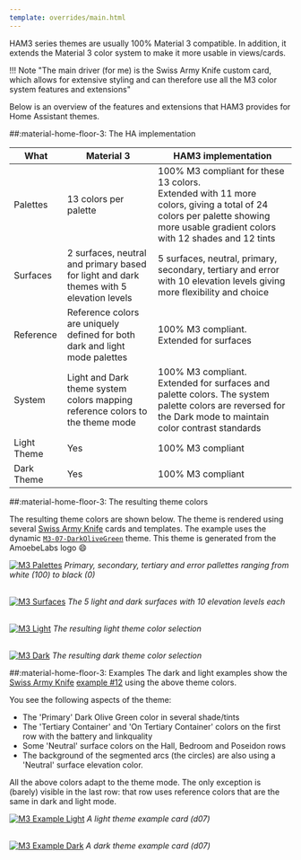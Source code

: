 ```yaml
---
template: overrides/main.html
---
```


<!-- GT/GML -->

HAM3 series themes are usually 100% Material 3 compatible. In addition, it extends the Material 3 color system to make it more usable in views/cards. 

!!! Note "The main driver (for me) is the Swiss Army Knife custom card, which allows for extensive styling and can therefore use all the M3 color system features and extensions"

Below is an overview of the features and extensions that HAM3 provides for Home Assistant themes.

##:material-home-floor-3: The HA implementation

| What | Material 3 | HAM3 implementation |
| ---- | ---------- |  ------------------- |
| Palettes | 13 colors per palette | 100% M3 compliant for these 13 colors. <br>Extended with 11 more colors, giving a total of 24 colors per palette showing more usable gradient colors with 12 shades and 12 tints |
| Surfaces | 2 surfaces, neutral and primary based for light and dark themes with 5 elevation levels | 5 surfaces, neutral, primary, secondary, tertiary and error with 10 elevation levels giving more flexibility and choice |
| Reference | Reference colors are uniquely defined for both dark and light mode palettes | 100% M3 compliant. <br>Extended for surfaces |
| System | Light and Dark theme system colors mapping reference colors to the theme mode | 100% M3 compliant. <br>Extended for surfaces and palette colors. The system palette colors are reversed for the Dark mode to maintain color contrast standards |
| Light Theme | Yes | 100% M3 compliant | 
| Dark Theme | Yes | 100% M3 compliant | 

##:material-home-floor-3: The resulting theme colors

The resulting theme colors are shown below. The theme is rendered using several [Swiss Army Knife][sak-docs-url] cards and templates. The example uses the dynamic [`M3-07-DarkOliveGreen`][example-d7-md] theme. This theme is generated from the AmoebeLabs logo :smile:

[![M3 Palettes]][M3 Palettes]
_Primary, secondary, tertiary and error pallettes ranging from white (100) to black (0)_


<br>[![M3 Surfaces]][M3 Surfaces]
_The 5 light and dark surfaces with 10 elevation levels each_


<br>[![M3 Light]][M3 Light]
_The resulting light theme color selection_

<br>[![M3 Dark]][M3 Dark]
_The resulting dark theme color selection_


##:material-home-floor-3: Examples
The dark and light examples show the [Swiss Army Knife][sak-docs-url] [example \#12][sak-docs-example-12-url] using the above theme colors.

You see the following aspects of the theme:

- The 'Primary' Dark Olive Green color in several shade/tints
- The 'Tertiary Container' and 'On Tertiary Container' colors on the first row with the battery and linkquality
- Some 'Neutral' surface colors on the Hall, Bedroom and Poseidon rows
- The background of the segmented arcs (the circles) are also using a 'Neutral' surface elevation color.

All the above colors adapt to the theme mode. The only exception is (barely) visible in the last row: that row uses reference colors that are the same in dark and light mode.

[![M3 Example Light]][M3 Example Light]
_A light theme example card (d07)_

<br>[![M3 Example Dark]][M3 Example Dark]
_A dark theme example card (d07)_


[M3 Palettes]: ../assets/screenshots/m3-theme-d07-palettes.png
[M3 Surfaces]: ../assets/screenshots/m3-theme-d07-surfaces.png
[M3 Light]: ../assets/screenshots/m3-theme-d07-light.png
[M3 Dark]: ../assets/screenshots/m3-theme-d07-dark.png

[M3 Example Light]: ../assets/screenshots/m3-example-d07-light.png
[M3 Example Dark]: ../assets/screenshots/m3-example-d07-dark.png

[sak-docs-url]: https://swiss-army-knife.docs.amoebelabs.com
[sak-docs-example-12-url]: https://swiss-army-knife.docs.amoebelabs.com/examples/example-12/
[example-d7-md]: ../examples/example-d7.md